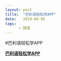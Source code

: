 ```yaml
---
layout: post
title:  "巴利语轻松学APP"
date:   2019-09-05
tags:
      - 随笔
---
```


#巴利语轻松学APP


[**巴利语轻松学APP**](https://blog.sina.com.cn/s/blog_531b0f370102z1zh.html)





